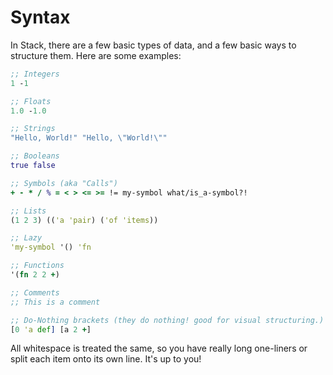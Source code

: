 # Syntax

In Stack, there are a few basic types of data, and a few basic ways to structure them. Here are some examples:

<!-- TODO: Improve the structure of this. It shouldn't be just a code block. -->

```clojure
;; Integers
1 -1

;; Floats
1.0 -1.0

;; Strings
"Hello, World!" "Hello, \"World!\""

;; Booleans
true false

;; Symbols (aka "Calls")
+ - * / % = < > <= >= != my-symbol what/is_a-symbol?!

;; Lists
(1 2 3) (('a 'pair) ('of 'items))

;; Lazy
'my-symbol '() 'fn

;; Functions
'(fn 2 2 +)

;; Comments
;; This is a comment

;; Do-Nothing brackets (they do nothing! good for visual structuring.)
[0 'a def] [a 2 +]
```

All whitespace is treated the same, so you have really long one-liners or split each item onto its own line. It's up to you!